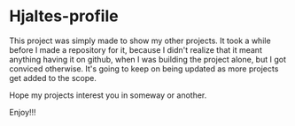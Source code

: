 # Hjaltes-profile

This project was simply made to show my other projects. It took a while before I made a repository for it, because I didn't realize that it meant anything having it on github, when I was building the project alone, but I got conviced otherwise. It's going to keep on being updated as more projects get added to the scope.

Hope my projects interest you in someway or another.

Enjoy!!!
